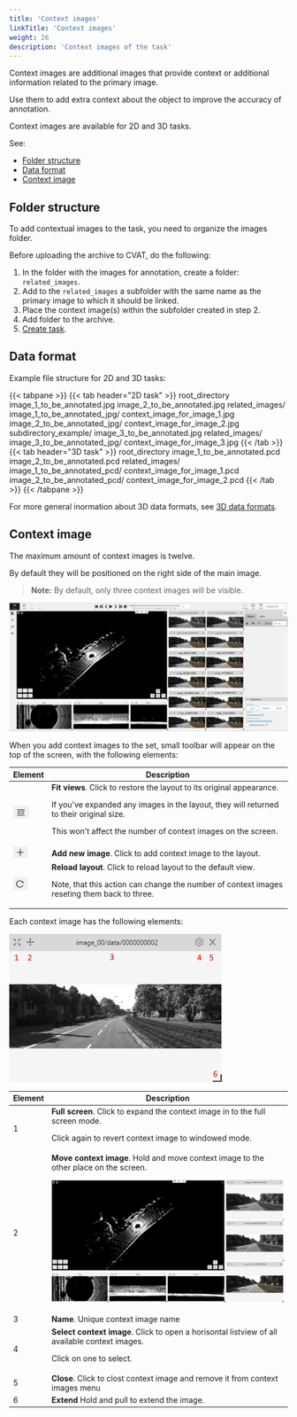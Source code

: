 ```yaml
---
title: 'Context images'
linkTitle: 'Context images'
weight: 26
description: 'Context images of the task'
---
```


Context images are additional images that provide
context or additional information related to the primary image.

Use them to add extra context about the object to improve the accuracy of annotation.

Context images are available for 2D and 3D tasks.

See:

- [Folder structure](#folder-structure)
- [Data format](#data-format)
- [Context image](#context-image)

## Folder structure

To add contextual images to the task, you need to organize
the images folder.

Before uploading the archive to CVAT, do the following:

1. In the folder with the images for annotation, create a folder: `related_images`.
2. Add to the `related_images` a subfolder with the same name
   as the primary image to which it should be linked.
3. Place the context image(s) within the subfolder created in step 2.
4. Add folder to the archive.
5. [Create task](/docs/manual/basics/create_an_annotation_task/#create-a-task).

## Data format

Example file structure for 2D and 3D tasks:

{{< tabpane >}}
{{< tab header="2D task" >}}
  root_directory
    image_1_to_be_annotated.jpg
    image_2_to_be_annotated.jpg
    related_images/
      image_1_to_be_annotated_jpg/
        context_image_for_image_1.jpg
      image_2_to_be_annotated_jpg/
        context_image_for_image_2.jpg
     subdirectory_example/
        image_3_to_be_annotated.jpg
         related_images/
          image_3_to_be_annotated_jpg/
             context_image_for_image_3.jpg
{{< /tab >}}
{{< tab header="3D task" >}}
 root_directory
    image_1_to_be_annotated.pcd
    image_2_to_be_annotated.pcd
     related_images/
        image_1_to_be_annotated_pcd/
           context_image_for_image_1.pcd
        image_2_to_be_annotated_pcd/
           context_image_for_image_2.pcd
{{< /tab >}}
{{< /tabpane >}}

For more general inormation about 3D data formats,
see [3D data formats](/docs/manual/basics/create_an_annotation_task/#data-formats-for-a-3d-task).

## Context image

The maximum amount of context images is twelve.

By default they will be positioned on the right side of the main image.

> **Note:** By default, only three context images will be visible.

![contex_images_1](/images/context_img_01.jpg)

When you add context images to the set, small toolbar will appear on the top of the screen, with the following elements:

<!--lint disable maximum-line-length-->

| Element                                        | Description                                                                                                                                                                                                                        |
| ---------------------------------------------- | ---------------------------------------------------------------------------------------------------------------------------------------------------------------------------------------------------------------------------------- |
| ![contex_images_4](/images/context_img_04.jpg) | **Fit views**. Click to restore the layout to its original appearance. <p>If you've expanded any images in the layout, they will returned to their original size. <p>This won't affect the number of context images on the screen. |
| ![contex_images_5](/images/context_img_05.jpg) | **Add new image**. Click to add context image to the layout.                                                                                                                                                                       |
| ![contex_images_6](/images/context_img_06.jpg) | **Reload layout**. Click to reload layout to the default view. <p>Note, that this action can change the number of context images reseting them back to three.                                                                      |

<!--lint enable maximum-line-length-->

Each context image has the following elements:

![contex_images_2](/images/context_img_02.jpg)

<!--lint disable maximum-line-length-->

| Element | Description                                                                                                                             |
| ------- | --------------------------------------------------------------------------------------------------------------------------------------- |
| 1       | **Full screen**. Click to expand the context image in to the full screen mode. <p>Click again to revert context image to windowed mode. |
| 2       | **Move context image**. Hold and move context image to the other place on the screen. <p>![contex_images_3](/images/context_img_03.gif) |
| 3       | **Name**. Unique context image name                                                                                                     |
| 4       | **Select context image**. Click to open a horisontal listview of all available context images. <p>Click on one to select.               |
| 5       | **Close**. Click to clost context image and remove it from context images menu                                                          |
| 6       | **Extend** Hold and pull to extend the image.                                                                                           |

<!--lint enable maximum-line-length-->
